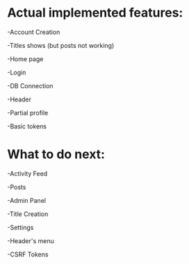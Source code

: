 # Actual implemented features:
-Account Creation

-Titles shows (but posts not working)

-Home page

-Login

-DB Connection

-Header

-Partial profile

-Basic tokens

# What to do next:
-Activity Feed

-Posts

-Admin Panel

-Title Creation

-Settings

-Header's menu

-CSRF Tokens
